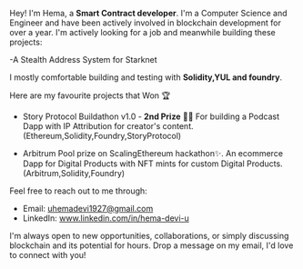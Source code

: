 Hey! I'm Hema, a **Smart Contract developer**. I'm a Computer Science and Engineer and have been actively involved in blockchain development for over a year.
I'm actively looking for a job and meanwhile building these projects:

-A Stealth Address System for Starknet


I mostly comfortable building and testing with **Solidity,YUL and foundry**. 


Here are my favourite projects that Won 🏆 
- Story Protocol Buildathon v1.0 -  **2nd Prize** 🥇🙌
  For building a Podcast Dapp with IP Attribution for creator's content.(Ethereum,Solidity,Foundry,StoryProtocol)
  
- Arbitrum Pool prize on ScalingEthereum hackathon✨.
  An ecommerce Dapp for Digital Products with NFT mints for custom Digital Products.(Arbitrum,Solidity,Foundry)


Feel free to reach out to me through:
- Email: uhemadevi1927@gmail.com
- LinkedIn: www.linkedin.com/in/hema-devi-u
  
I'm always open to new opportunities, collaborations, or simply discussing blockchain and its potential for hours. Drop a message on my email, I'd love to connect with you!
